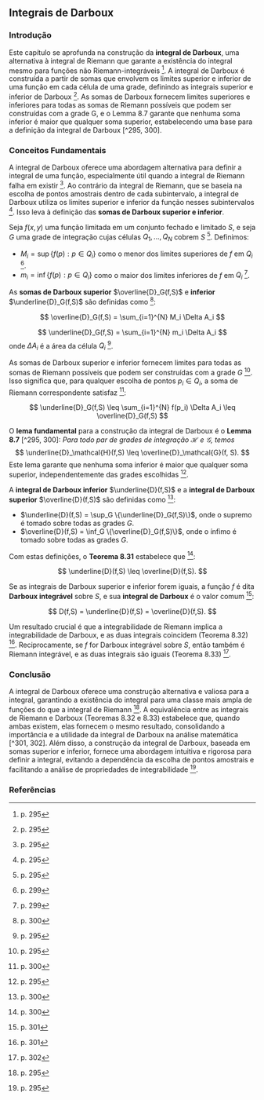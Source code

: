 ## Integrais de Darboux

### Introdução
Este capítulo se aprofunda na construção da **integral de Darboux**, uma alternativa à integral de Riemann que garante a existência do integral mesmo para funções não Riemann-integráveis [^295]. A integral de Darboux é construída a partir de somas que envolvem os limites superior e inferior de uma função em cada célula de uma grade, definindo as integrais superior e inferior de Darboux [^295]. As somas de Darboux fornecem limites superiores e inferiores para todas as somas de Riemann possíveis que podem ser construídas com a grade G, e o Lemma 8.7 garante que nenhuma soma inferior é maior que qualquer soma superior, estabelecendo uma base para a definição da integral de Darboux [^295, 300].

### Conceitos Fundamentais

A integral de Darboux oferece uma abordagem alternativa para definir a integral de uma função, especialmente útil quando a integral de Riemann falha em existir [^295]. Ao contrário da integral de Riemann, que se baseia na escolha de pontos amostrais dentro de cada subintervalo, a integral de Darboux utiliza os limites superior e inferior da função nesses subintervalos [^295]. Isso leva à definição das **somas de Darboux superior e inferior**.

Seja $f(x,y)$ uma função limitada em um conjunto fechado e limitado $S$, e seja $G$ uma grade de integração cujas células $Q_1, ..., Q_N$ cobrem $S$ [^295]. Definimos:

*   $M_i = \sup\{f(p) : p \in Q_i\}$ como o menor dos limites superiores de $f$ em $Q_i$ [^299].
*   $m_i = \inf\{f(p) : p \in Q_i\}$ como o maior dos limites inferiores de $f$ em $Q_i$ [^299].

As **somas de Darboux superior** $\overline{D}_G(f,S)$ e **inferior** $\underline{D}_G(f,S)$ são definidas como [^300]:

$$
\overline{D}_G(f,S) = \sum_{i=1}^{N} M_i \Delta A_i
$$

$$
\underline{D}_G(f,S) = \sum_{i=1}^{N} m_i \Delta A_i
$$
onde $\Delta A_i$ é a área da célula $Q_i$ [^295].

As somas de Darboux superior e inferior fornecem limites para todas as somas de Riemann possíveis que podem ser construídas com a grade $G$ [^295]. Isso significa que, para qualquer escolha de pontos $p_i \in Q_i$, a soma de Riemann correspondente satisfaz [^300]:

$$
\underline{D}_G(f,S) \leq \sum_{i=1}^{N} f(p_i) \Delta A_i \leq \overline{D}_G(f,S)
$$

O **lema fundamental** para a construção da integral de Darboux é o **Lemma 8.7** [^295, 300]: *Para todo par de grades de integração $\mathcal{H}$ e $\mathcal{G}$, temos*
$$
\underline{D}_\mathcal{H}(f,S) \leq \overline{D}_\mathcal{G}(f, S).
$$
Este lema garante que nenhuma soma inferior é maior que qualquer soma superior, independentemente das grades escolhidas [^295].

A **integral de Darboux inferior** $\underline{D}(f,S)$ e a **integral de Darboux superior** $\overline{D}(f,S)$ são definidas como [^300]:

*   $\underline{D}(f,S) = \sup_G \{\underline{D}_G(f,S)\}$, onde o supremo é tomado sobre todas as grades $G$.
*   $\overline{D}(f,S) = \inf_G \{\overline{D}_G(f,S)\}$, onde o ínfimo é tomado sobre todas as grades $G$.

Com estas definições, o **Teorema 8.31** estabelece que [^300]:

$$
\underline{D}(f,S) \leq \overline{D}(f,S).
$$

Se as integrais de Darboux superior e inferior forem iguais, a função $f$ é dita **Darboux integrável** sobre $S$, e sua **integral de Darboux** é o valor comum [^301]:

$$
D(f,S) = \underline{D}(f,S) = \overline{D}(f,S).
$$

Um resultado crucial é que a integrabilidade de Riemann implica a integrabilidade de Darboux, e as duas integrais coincidem (Teorema 8.32) [^301]. Reciprocamente, se $f$ for Darboux integrável sobre $S$, então também é Riemann integrável, e as duas integrais são iguais (Teorema 8.33) [^302].

### Conclusão

A integral de Darboux oferece uma construção alternativa e valiosa para a integral, garantindo a existência do integral para uma classe mais ampla de funções do que a integral de Riemann [^295]. A equivalência entre as integrais de Riemann e Darboux (Teoremas 8.32 e 8.33) estabelece que, quando ambas existem, elas fornecem o mesmo resultado, consolidando a importância e a utilidade da integral de Darboux na análise matemática [^301, 302]. Além disso, a construção da integral de Darboux, baseada em somas superior e inferior, fornece uma abordagem intuitiva e rigorosa para definir a integral, evitando a dependência da escolha de pontos amostrais e facilitando a análise de propriedades de integrabilidade [^295].

### Referências

[^295]: p. 295
[^299]: p. 299
[^300]: p. 300
[^301]: p. 301
[^302]: p. 302
<!-- END -->